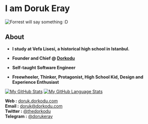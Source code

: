 # I am Doruk Eray

![Forrest will say something :D](forrest-will-say-something.gif)

## About

- **I study at Vefa Lisesi, a historical high school in Istanbul.**

- **Founder and Chief @ [Dorkodu](https://github.com/dorkodu)**

- **Self-taught Software Engineer**

- **Freewheeler, Thinker, Protagonist, High School Kid, Design and Experience Enthusiast**

[![My GitHub Stats](https://github-readme-stats.vercel.app/api/?username=dorukeray&count_private=true&theme=vue&showicons=true)]()
[![My GitHub Language Stats](https://github-readme-stats.vercel.app/api/top-langs/?username=dorukeray&langs_count=4&theme=vue)]()


**Web :** [doruk.dorkodu.com](https://doruk.dorkodu.com)<br>**Email :** [doruk@dorkodu.com](mailto:doruk@dorkodu.com)<br>**Twitter :** [@thedorkodu](https://twitter.com/dorkodu)<br>**Telegram :** [@dorukeray](https://t.me/dorukeray)
